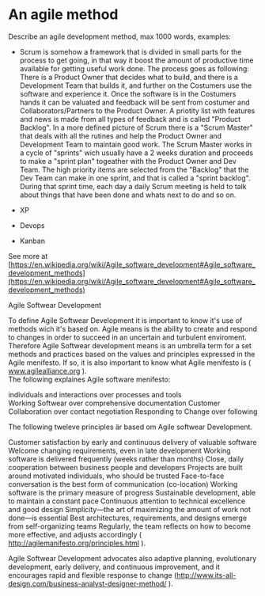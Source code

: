 # An agile method

Describe an agile development method, max 1000 words, examples:

* Scrum is somehow a framework that is divided in small parts for the process to get going, in that way it boost the amount
of productive time available for getting useful work done. The process goes as following: There is a Product Owner that decides what to build,
and there is a Development Team that builds it, and further on the Costumers use the software and experience it. Once the software is in the 
Costumers hands it can be valuated and feedback will be sent from costumer and Collaborators/Partners to the Product Owner. A priotity list with features
and news is made from all types of feedback and is called "Product Backlog". In a more defined picture of Scrum there is a "Scrum Master" that
deals with all the rutines and help the Product Owner and Development Team to maintain good work. The Scrum Master works in a cycle of "sprints"
wich usually have a 2 weeks duration and proceeds to make a "sprint plan" togeather with the Product Owner and Dev Team. The high priority items
are selected from the "Backlog" that the Dev Team can make in one sprint, and that is called a "sprint backlog". During that sprint time, each day
a daily Scrum meeting is held to talk about things that have been done and whats next to do and so on.


* XP
* Devops
* Kanban

See more at [https://en.wikipedia.org/wiki/Agile_software_development#Agile_software_development_methods](https://en.wikipedia.org/wiki/Agile_software_development#Agile_software_development_methods)

Agile Softwear Development 

To define Agile Softwear Development it is important to know it's use of methods wich it's based on. 
Agile means is the ability to create and respond to changes in order to succeed in an uncertain and turbulent enviroment. 
Therefore Agile Softwear development means is an umbrella term for a set methods and practices based on the values and principles 
expressed in the Agile menifesto. If so, it is also important to know what Agile menifesto is ( www.agilealliance.org ).  
The following explaines Agile software menifesto: 


individuals and interactions over processes and tools	
Working Softwear over comprehensive documentation 
Customer Collaboration over contact negotiation
Responding to Change over following 

The following tweleve principles är based om Agile softwear Development. 
 
Customer satisfaction by early and continuous delivery of valuable software
Welcome changing requirements, even in late development
Working software is delivered frequently (weeks rather than months)
Close, daily cooperation between business people and developers
Projects are built around motivated individuals, who should be trusted
Face-to-face conversation is the best form of communication (co-location)
Working software is the primary measure of progress
Sustainable development, able to maintain a constant pace
Continuous attention to technical excellence and good design
Simplicity—the art of maximizing the amount of work not done—is essential
Best architectures, requirements, and designs emerge from self-organizing teams
Regularly, the team reflects on how to become more effective, and adjusts accordingly
( http://agilemanifesto.org/principles.html ). 



Agile Softwear Development advocates  also adaptive planning, evolutionary development, early delivery, and continuous improvement, 
and it encourages rapid and flexible response to change  (http://www.its-all-design.com/business-analyst-designer-method/ ). 
 